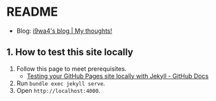 # README

- Blog: [i9wa4's blog | My thoughts!](https://i9wa4.github.io/)

## 1. How to test this site locally

1. Follow this page to meet prerequisites.
    - [Testing your GitHub Pages site locally with Jekyll - GitHub Docs](https://docs.github.com/en/pages/setting-up-a-github-pages-site-with-jekyll/testing-your-github-pages-site-locally-with-jekyll?platform=linux)
1. Run `bundle exec jekyll serve`.
1. Open `http://localhost:4000`.
